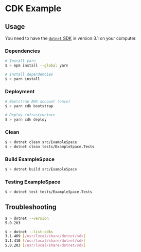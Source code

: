 # CDK Example

## Usage

You need to have the [`dotnet` SDK](https://dotnet.microsoft.com/download/dotnet/3.1) in version 3.1 on your computer.

### Dependencies

```bash
# Install yarn
$ > npm install --global yarn

# Install dependencies
$ > yarn install
```

### Deployment

```bash
# Bootstrap AWS account (once)
$ > yarn cdk bootstrap

# Deploy infrastructure
$ > yarn cdk deploy
```

### Clean

```bash
$ > dotnet clean src/ExampleSpace
$ > dotnet clean tests/ExampleSpace.Tests
```

### Build ExampleSpace

```bash
$ > dotnet build src/ExampleSpace
```

### Testing ExampleSpace

```bash
$ > dotnet test tests/ExampleSpace.Tests
```

## Troubleshooting

```bash
$ > dotnet --version
5.0.203

$ > dotnet --list-sdks
3.1.409 [/usr/local/share/dotnet/sdk]
3.1.410 [/usr/local/share/dotnet/sdk]
5.0.203 [/usr/local/share/dotnet/sdk]
```
